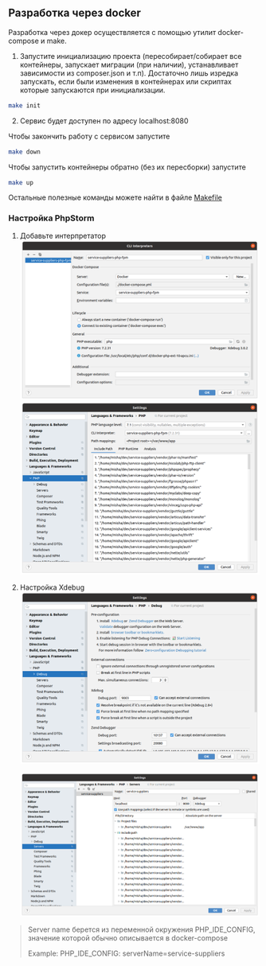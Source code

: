 ## Разработка через docker
Разработка через докер осуществляется с помощью утилит docker-compose и make.
1. Запустите инициализацию проекта (пересобирает/собирает все контейнеры, запускает миграции (при наличии), устанавливает
зависимости из composer.json и т.п).
Достаточно лишь изредка запускать, если были изменения в контейнерах или скриптах которые запускаются при инициализации.
```bash
make init
```

2. Сервис будет доступен по адресу localhost:8080

Чтобы закончить работу с сервисом запустите
```bash
make down
```

Чтобы запустить контейнеры обратно (без их пересборки) запустите
```bash
make up
```

Остальные полезные команды можете найти в файле [Makefile](/Makefile)

### Настройка PhpStorm
1. Добавьте интерпретатор
   ![Cli-interpreter settings](/docs/img/cli-interpreter.png?raw=true)
   ![Php settings](/docs/img/php-settings.png?raw=true)

2. Настройка Xdebug
   ![Debug settings](/docs/img/debug-settings.png?raw=true)

   ![Xdebug server settings](/docs/img/servers-settings.png?raw=true)

> Server name берется из переменной окружения PHP_IDE_CONFIG, значение которой обычно описывается в docker-compose
> 
> Example: PHP_IDE_CONFIG: serverName=service-suppliers